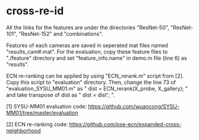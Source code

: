 # cross-re-id

All the links for the features are under the directories "ResNet-50", "ResNet-101", "ResNet-152" and "combinations".

Features of each cameras are saved in seperated mat files named "results_cam#.mat". For the evaluation, copy these feature files to "./feature" directory and set "feature_info.name" in demo.m file (line 6) as "results".

ECN re-ranking can be applied by using "ECN_rerank.m" script from [2]. Copy this script to "evaluation" directory. Then, change the line 73 of "evaluation_SYSU_MM01.m" as " dist = ECN_rerank(X_probe, X_gallery); " and take transpose of dist as " dist = dist'; ".


[1] SYSU-MM01 evaluation code: https://github.com/wuancong/SYSU-MM01/tree/master/evaluation

[2] ECN re-ranking code: https://github.com/pse-ecn/expanded-cross-neighborhood
